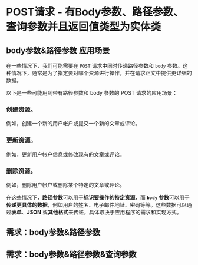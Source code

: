 # POST请求 - 有Body参数、路径参数、查询参数并且返回值类型为实体类

## body参数&路径参数 应用场景

在一些情况下，我们可能需要在 `POST` 请求中同时传递路径参数和 `body` 参数。这种情况下，通常是为了指定要对哪个资源进行操作，并在请求正文中提供更详细的数据。

以下是一些可能用到带有路径参数和 body 参数的 POST 请求的应用场景：

### 创建资源。

例如，创建一个新的用户帐户或提交一个新的文章或评论。

### 更新资源。

例如，更新用户帐户信息或修改现有的文章或评论。

### 删除资源。

例如，删除用户帐户或删除某个特定的文章或评论。

在这些情况下，**路径参数**可以用于**标识要操作的特定资源**，而 **`body` 参数**可以用于**传递更具体的数据**，例如用户的姓名、电子邮件地址、密码等等。这些数据可以通过**表单**、**JSON** 或**其他格式**来传递，具体取决于应用程序的需求和实现方式。

## 需求：body参数&路径参数


## 需求：body参数&路径参数&查询参数
